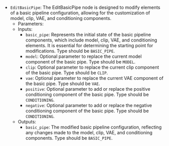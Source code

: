 - `EditBasicPipe`: The EditBasicPipe node is designed to modify elements of a basic pipeline configuration, allowing for the customization of model, clip, VAE, and conditioning components.
    - Parameters:
    - Inputs:
        - `basic_pipe`: Represents the initial state of the basic pipeline components, which include model, clip, VAE, and conditioning elements. It is essential for determining the starting point for modifications. Type should be `BASIC_PIPE`.
        - `model`: Optional parameter to replace the current model component of the basic pipe. Type should be `MODEL`.
        - `clip`: Optional parameter to replace the current clip component of the basic pipe. Type should be `CLIP`.
        - `vae`: Optional parameter to replace the current VAE component of the basic pipe. Type should be `VAE`.
        - `positive`: Optional parameter to add or replace the positive conditioning component of the basic pipe. Type should be `CONDITIONING`.
        - `negative`: Optional parameter to add or replace the negative conditioning component of the basic pipe. Type should be `CONDITIONING`.
    - Outputs:
        - `basic_pipe`: The modified basic pipeline configuration, reflecting any changes made to the model, clip, VAE, and conditioning components. Type should be `BASIC_PIPE`.
